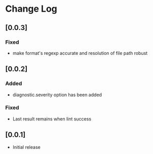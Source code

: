 # Change Log

## [0.0.3]

### Fixed

- make format's regexp accurate and resolution of file path robust

## [0.0.2]

### Added

- diagnostic.severity option has been added

### Fixed 

- Last result remains when lint success

## [0.0.1]

- Initial release